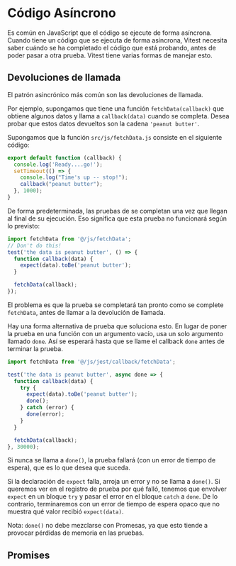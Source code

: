 # Código Asíncrono

Es común en JavaScript que el código se ejecute de forma asíncrona. Cuando tiene un código que se ejecuta de forma asíncrona, Vitest necesita saber cuándo se ha completado el código que está probando, antes de poder pasar a otra prueba. Vitest tiene varias formas de manejar esto.

## Devoluciones de llamada

El patrón asincrónico más común son las devoluciones de llamada.

Por ejemplo, supongamos que tiene una función `fetchData(callback)` que obtiene algunos datos y llama a `callback(data)` cuando se completa. Desea probar que estos datos devueltos son la cadena `'peanut butter'`.

Supongamos que la función `src/js/fetchData.js` consiste en el siguiente código:

```js
export default function (callback) {
  console.log('Ready....go!');
  setTimeout(() => {
    console.log("Time's up -- stop!");
    callback("peanut butter");
  }, 1000);
}
```

De forma predeterminada, las pruebas de se completan una vez que llegan al final de su ejecución. Eso significa que esta prueba no funcionará según lo previsto:

```js
import fetchData from '@/js/fetchData';
// Don't do this!
test('the data is peanut butter', () => {
  function callback(data) {
    expect(data).toBe('peanut butter');
  }

  fetchData(callback);
});
```
El problema es que la prueba se completará tan pronto como se complete `fetchData`, antes de llamar a la devolución de llamada.

Hay una forma alternativa de prueba que soluciona esto. En lugar de poner la prueba en una función con un argumento vacío, usa un solo argumento llamado `done`. Así se esperará hasta que se llame el callback `done` antes de terminar la prueba.

```js
import fetchData from '@/js/jest/callback/fetchData';

test('the data is peanut butter', async done => {
  function callback(data) {
    try {      
      expect(data).toBe('peanut butter');
      done();
    } catch (error) {
      done(error);
    }
  }

  fetchData(callback);
}, 30000);

```
Si nunca se llama a `done()`, la prueba fallará (con un error de tiempo de espera), que es lo que desea que suceda.

Si la declaración de `expect` falla, arroja un error y no se llama a `done()`. Si queremos ver en el registro de prueba por qué falló, tenemos que envolver `expect` en un bloque `try` y pasar el error en el bloque `catch` a `done`. De lo contrario, terminaremos con un error de tiempo de espera opaco que no muestra qué valor recibió `expect(data)`.

Nota: `done()` no debe mezclarse con Promesas, ya que esto tiende a provocar pérdidas de memoria en las pruebas.

## Promises
